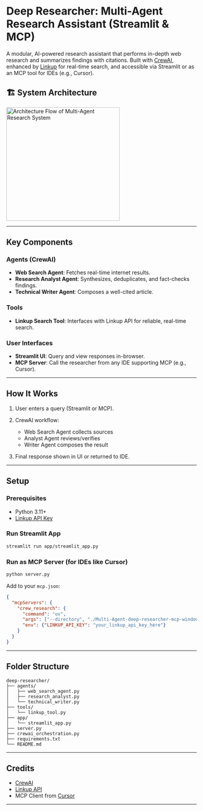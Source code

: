 # Deep Researcher: Multi-Agent Research Assistant (Streamlit & MCP)

A modular, AI-powered research assistant that performs in-depth web research and summarizes findings with citations. Built with [CrewAI](https://github.com/joaomdmoura/crewAI), enhanced by [Linkup](https://linkup.dev/) for real-time search, and accessible via Streamlit or as an MCP tool for IDEs (e.g., Cursor).
## 🏗️ System Architecture
<img src="https://github.com/user-attachments/assets/3ec33263-7d27-4f6f-a42c-ed9d29b65a12" alt="Architecture Flow of Multi-Agent Research System" width="300"/>

---

## Key Components

### Agents (CrewAI)

* **Web Search Agent**: Fetches real-time internet results.
* **Research Analyst Agent**: Synthesizes, deduplicates, and fact-checks findings.
* **Technical Writer Agent**: Composes a well-cited article.

### Tools

* **Linkup Search Tool**: Interfaces with Linkup API for reliable, real-time search.

### User Interfaces

* **Streamlit UI**: Query and view responses in-browser.
* **MCP Server**: Call the researcher from any IDE supporting MCP (e.g., Cursor).

---

## How It Works

1. User enters a query (Streamlit or MCP).
2. CrewAI workflow:

   * Web Search Agent collects sources
   * Analyst Agent reviews/verifies
   * Writer Agent composes the result
3. Final response shown in UI or returned to IDE.

---

## Setup

### Prerequisites

* Python 3.11+
* [Linkup API Key](https://linkup.dev)

### Run Streamlit App

```bash
streamlit run app/streamlit_app.py
```

### Run as MCP Server (for IDEs like Cursor)

```bash
python server.py
```

Add to your `mcp.json`:

```json
{
  "mcpServers": {
    "crew_research": {
      "command": "uv",
      "args": ["--directory", "./Multi-Agent-deep-researcher-mcp-windows-linux", "run", "server.py"],
      "env": {"LINKUP_API_KEY": "your_linkup_api_key_here"}
    }
  }
}
```

---

## Folder Structure

```
deep-researcher/
├── agents/
│   ├── web_search_agent.py
│   ├── research_analyst.py
│   └── technical_writer.py
├── tools/
│   └── linkup_tool.py
├── app/
│   └── streamlit_app.py
├── server.py
├── crewai_orchestration.py
├── requirements.txt
└── README.md
```

---

## Credits

* [CrewAI](https://github.com/joaomdmoura/crewAI)
* [Linkup API](https://linkup.dev)
* MCP Client from [Cursor](https://www.cursor.so/)

---

